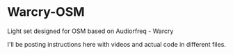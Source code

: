 # Warcry-OSM
Light set designed for OSM based on Audiorfreq - Warcry

I'll be posting instructions here with videos and actual code in different files.

